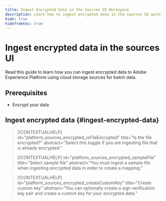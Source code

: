 ```yaml
---
title: Ingest Encrypted Data in the Sources UI Workspace
description: Learn how to ingest encrypted data in the sources UI workspace.
hide: true
hidefromtoc: true
---
```

# Ingest encrypted data in the sources UI

Read this guide to learn how you can ingest encrypted data to Adobe Experience Platform using cloud storage sources for batch data.

## Prerequisites

* Encrypt your data

## Ingest encrypted data {#ingest-encrypted-data}

>[!CONTEXTUALHELP]
>id="platform_sources_encrypted_isFileEncrypted"
>title="Is the file encrypted?"
>abstract="Select this toggle if you are ingesting file that is already encrypted."


>[!CONTEXTUALHELP]
>id="platform_sources_encrypted_sampleFile"
>title="Select sample file"
>abstract="You must ingest a sample file when ingesting encrypted data in order to create a mapping."

>[!CONTEXTUALHELP]
>id="platform_sources_encrypted_createCustomKey"
>title="Create custom key"
>abstract="You can optionally create a sign verification key pair and create a custom key for your encrypted data."